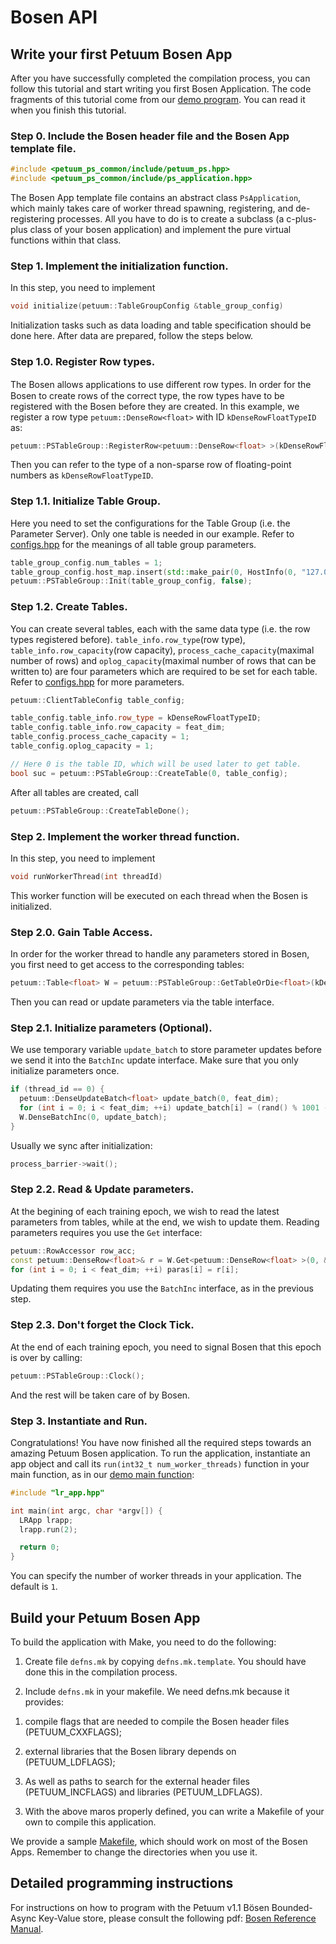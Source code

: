 # Bosen API

## Write your first Petuum Bosen App
After you have successfully completed the compilation process, you can follow this tutorial and start writing you first Bosen Application. The code fragments of this tutorial come from our [demo program](https://github.com/petuum/bosen/tree/master/app/app_demo). You can read it when you finish this tutorial.

### Step 0. Include the Bosen header file and the Bosen App template file.

```cpp
#include <petuum_ps_common/include/petuum_ps.hpp>
#include <petuum_ps_common/include/ps_application.hpp>
```

The Bosen App template file contains an abstract class ```PsApplication```, which mainly takes care of worker thread spawning, registering, and de-registering processes. All you have to do is to create a subclass (a c-plus-plus class of your bosen application) and implement the pure virtual functions within that class.

### Step 1. Implement the initialization function.

In this step, you need to implement 

```cpp
void initialize(petuum::TableGroupConfig &table_group_config)
```

Initialization tasks such as data loading and table specification should be done here. After data are prepared, follow the steps below.

### Step 1.0. Register Row types.

The Bosen allows applications to use diﬀerent row types. In order for the Bosen to create rows of the correct type, the row types have to be registered with the Bosen before they are created. In this example, we register a row type ```petuum::DenseRow<float>``` with ID ```kDenseRowFloatTypeID``` as:

```cpp
petuum::PSTableGroup::RegisterRow<petuum::DenseRow<float> >(kDenseRowFloatTypeID);
```

Then you can refer to the type of a non-sparse row of floating-point numbers as ```kDenseRowFloatTypeID```.

### Step 1.1. Initialize Table Group.

Here you need to set the configurations for the Table Group (i.e. the Parameter Server). Only one table is needed in our example. Refer to [configs.hpp](https://github.com/petuum/bosen/blob/master/src/petuum_ps_common/include/configs.hpp#L57) for the meanings of all table group parameters.

```cpp
table_group_config.num_tables = 1;
table_group_config.host_map.insert(std::make_pair(0, HostInfo(0, "127.0.0.1", "10000")));
petuum::PSTableGroup::Init(table_group_config, false);
```

### Step 1.2. Create Tables.

You can create several tables, each with the same data type (i.e. the row types registered before). ```table_info.row_type```(row type), ```table_info.row_capacity```(row capacity), ```process_cache_capacity```(maximal number of rows) and ```oplog_capacity```(maximal number of rows that can be written to) are four parameters which are required to be set for each table. Refer to [configs.hpp](https://github.com/petuum/bosen/blob/master/src/petuum_ps_common/include/configs.hpp#L152) for more parameters.

```cpp
petuum::ClientTableConfig table_config;

table_config.table_info.row_type = kDenseRowFloatTypeID;
table_config.table_info.row_capacity = feat_dim;
table_config.process_cache_capacity = 1;
table_config.oplog_capacity = 1;

// Here 0 is the table ID, which will be used later to get table.
bool suc = petuum::PSTableGroup::CreateTable(0, table_config);
```

After all tables are created, call

```cpp
petuum::PSTableGroup::CreateTableDone();
```

### Step 2. Implement the worker thread function.

In this step, you need to implement

```cpp
void runWorkerThread(int threadId)
```

This worker function will be executed on each thread when the Bosen is initialized.

### Step 2.0. Gain Table Access.

In order for the worker thread to handle any parameters stored in Bosen, you first need to get access to the corresponding tables:

```cpp
petuum::Table<float> W = petuum::PSTableGroup::GetTableOrDie<float>(kDenseRowFloatTypeID);
```

Then you can read or update parameters via the table interface.

### Step 2.1. Initialize parameters (Optional).

We use temporary variable ```update_batch``` to store parameter updates before we send it into the ```BatchInc``` update interface. Make sure that you only initialize parameters once.

```cpp
if (thread_id == 0) {
  petuum::DenseUpdateBatch<float> update_batch(0, feat_dim);
  for (int i = 0; i < feat_dim; ++i) update_batch[i] = (rand() % 1001 - 500) / 500.0;
  W.DenseBatchInc(0, update_batch);
}
```

Usually we sync after initialization:

```cpp
process_barrier->wait();
```

### Step 2.2. Read & Update parameters.

At the begining of each training epoch, we wish to read the latest parameters from tables, while at the end, we wish to update them. Reading parameters requires you use the ```Get``` interface:

```cpp
petuum::RowAccessor row_acc;
const petuum::DenseRow<float>& r = W.Get<petuum::DenseRow<float> >(0, &row_acc);
for (int i = 0; i < feat_dim; ++i) paras[i] = r[i];
```

Updating them requires you use the ```BatchInc``` interface, as in the previous step.

### Step 2.3. Don't forget the Clock Tick.

At the end of each training epoch, you need to signal Bosen that this epoch is over by calling:

```cpp
petuum::PSTableGroup::Clock();
```

And the rest will be taken care of by Bosen.

### Step 3. Instantiate and Run.

Congratulations! You have now finished all the required steps towards an amazing Petuum Bosen application. To run the application, instantiate an app object and call its ```run(int32_t num_worker_threads)``` function in your main function, as in our [demo main function](https://github.com/petuum/bosen/blob/master/app/app_demo/src/lr_main.cpp):

```cpp
#include "lr_app.hpp" 

int main(int argc, char *argv[]) { 
  LRApp lrapp; 
  lrapp.run(2); 

  return 0; 
} 
```

You can specify the number of worker threads in your application. The default is ```1```.

## Build your Petuum Bosen App

To build the application with Make, you need to do the following:

1. Create file ```defns.mk``` by copying ```defns.mk.template```. You should have done this in the compilation process.

2. Include ```defns.mk``` in your makefile. We need defns.mk because it provides:

  1) compile flags that are needed to compile the Bosen header files (PETUUM_CXXFLAGS);
  
  2) external libraries that the Bosen library depends on (PETUUM_LDFLAGS);
  
  3) As well as paths to search for the external header files (PETUUM_INCFLAGS) and libraries (PETUUM_LDFLAGS). 

3. With the above maros properly defined, you can write a Makefile of your own to compile this application.

We provide a sample [Makefile](https://github.com/petuum/bosen/blob/master/app/app_demo/Makefile), which should work on most of the Bosen Apps. Remember to change the directories when you use it.

## Detailed programming instructions

For instructions on how to program with the Petuum v1.1 Bösen Bounded-Async Key-Value store, please consult the following pdf: [Bosen Reference Manual](_downloads/bosen_refman.pdf).
